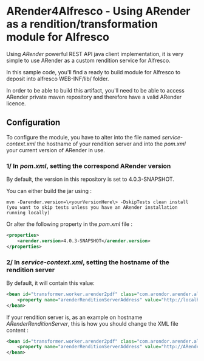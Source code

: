 # ARender4Alfresco - Using ARender as a rendition/transformation module for Alfresco

Using *ARender* powerful REST API java client implementation, it is very simple to use ARender as a custom rendition service for Alfresco.

In this sample code, you'll find a ready to build module for Alfresco to deposit into alfresco WEB-INF/lib/ folder. 

In order to be able to build this artifact, you'll need to be able to access ARender private maven repository and therefore have a valid ARender licence. 

## Configuration

To configure the module, you have to alter into the file named *service-context.xml* the hostname of your rendition server and into the *pom.xml* your current version of ARender in use.  

### 1/ In *pom.xml*, setting the correspond ARender version

By default, the version in this repository is set to 4.0.3-SNAPSHOT.

You can either build the jar using :

    mvn -Darender.version=\<yourVersionHere\> -DskipTests clean install 
    (you want to skip tests unless you have an ARender installation running locally) 

Or alter the following property in the *pom.xml* file : 

```xml
<properties>
    <arender.version>4.0.3-SNAPSHOT</arender.version>
</properties>
```


### 2/ In *service-context.xml*, setting the hostname of the rendition server

By default, it will contain this value: 

```xml
<bean id="transformer.worker.arender2pdf" class="com.arondor.arender.alfresco.content.transformer.ARenderContentTransformerWorker">
    <property name="arenderRenditionServerAddress" value="http://localhost:8761/" />
</bean>
```

If your rendition server is, as an example on hostname *ARenderRenditionServer*, this is how you should change the XML file content : 

```xml
<bean id="transformer.worker.arender2pdf" class="com.arondor.arender.alfresco.content.transformer.ARenderContentTransformerWorker">
    <property name="arenderRenditionServerAddress" value="http://ARenderRenditionServer:8761/" />
</bean>
```

